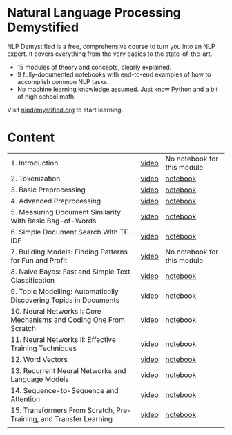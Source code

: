 # Natural Language Processing Demystified

NLP Demystified is a free, comprehensive course to turn you into an NLP expert. It covers everything from the very basics to the state-of-the-art.

- 15 modules of theory and concepts, clearly explained.
- 9 fully-documented notebooks with end-to-end examples of how to accomplish common NLP tasks.
- No machine learning knowledge assumed. Just know Python and a bit of high school math.

Visit [nlpdemystified.org](https://nlpdemystified.org) to start learning.

# Content

|                                                                    |                                                      |                                                                                                                                                                            |
| ------------------------------------------------------------------ | ---------------------------------------------------- | -------------------------------------------------------------------------------------------------------------------------------------------------------------------------- |
| 1. Introduction                                                    | [video](https://www.youtube.com/watch?v=diOXCK7I2wA) | No notebook for this module                                                                                                                                                |
| 2. Tokenization                                                    | [video](https://www.youtube.com/watch?v=LZFriJ85BfM) | [notebook](https://colab.research.google.com/github/futuremojo/nlp-demystified/blob/main/notebooks/nlpdemystified_preprocessing.ipynb)                                     |
| 3. Basic Preprocessing                                             | [video](https://www.youtube.com/watch?v=I173TmCTxpk) | [notebook](https://colab.research.google.com/github/futuremojo/nlp-demystified/blob/main/notebooks/nlpdemystified_preprocessing.ipynb#scrollTo=uUsfYCpVT4nI)               |
| 4. Advanced Preprocessing                                          | [video](https://www.youtube.com/watch?v=aeUE9AXO5Ss) | [notebook](https://colab.research.google.com/github/futuremojo/nlp-demystified/blob/main/notebooks/nlpdemystified_preprocessing.ipynb#scrollTo=o9HLYYUt1kOP)               |
| 5. Measuring Document Similarity With Basic Bag-of-Words           | [video](https://www.youtube.com/watch?v=QbPDjzk2oCA) | [notebook](https://colab.research.google.com/github/futuremojo/nlp-demystified/blob/main/notebooks/nlpdemystified_vectorization.ipynb)                                     |
| 6. Simple Document Search With TF-IDF                              | [video](https://www.youtube.com/watch?v=fIYSi41f1yg) | [notebook](https://colab.research.google.com/github/futuremojo/nlp-demystified/blob/main/notebooks/nlpdemystified_vectorization.ipynb#scrollTo=CnC_i4oH2ARW)               |
| 7. Building Models: Finding Patterns for Fun and Profit            | [video](https://www.youtube.com/watch?v=-2c7bMSEAl8) | No notebook for this module                                                                                                                                                |
| 8. Naive Bayes: Fast and Simple Text Classification                | [video](https://www.youtube.com/watch?v=FrWvpzoQBPQ) | [notebook](https://colab.research.google.com/github/futuremojo/nlp-demystified/blob/main/notebooks/nlpdemystified_classification_naive_bayes.ipynb)                        |
| 9. Topic Modelling: Automatically Discovering Topics in Documents  | [video](https://www.youtube.com/watch?v=9mNV4AwA9QI) | [notebook](https://colab.research.google.com/github/futuremojo/nlp-demystified/blob/main/notebooks/nlpdemystified_topic_modelling_lda.ipynb)                               |
| 10. Neural Networks I: Core Mechanisms and Coding One From Scratch | [video](https://www.youtube.com/watch?v=VS1mgwAS8EM) | [notebook](https://colab.research.google.com/github/futuremojo/nlp-demystified/blob/main/notebooks/nlpdemystified_neural_networks_foundations.ipynb)                       |
| 11. Neural Networks II: Effective Training Techniques              | [video](https://www.youtube.com/watch?v=Pytt93Q-b2I) | [notebook](https://colab.research.google.com/github/futuremojo/nlp-demystified/blob/main/notebooks/nlpdemystified_neural_networks_foundations.ipynb#scrollTo=08E-EoqxxnVn) |
| 12. Word Vectors                                                   | [video](https://www.youtube.com/watch?v=IebL0RQF5lg) | [notebook](https://colab.research.google.com/github/futuremojo/nlp-demystified/blob/main/notebooks/nlpdemystified_word_vectors.ipynb)                                      |
| 13. Recurrent Neural Networks and Language Models                  | [video](https://www.youtube.com/watch?v=y0FqGWbfkQw) | [notebook](https://colab.research.google.com/github/futuremojo/nlp-demystified/blob/main/notebooks/nlpdemystified_recurrent_neural_networks.ipynb)                         |
| 14. Sequence-to-Sequence and Attention                             | [video](https://www.youtube.com/watch?v=tvIzBouq6lk) | [notebook](https://colab.research.google.com/github/futuremojo/nlp-demystified/blob/main/notebooks/nlpdemystified_seq2seq_and_attention.ipynb)                             |
| 15. Transformers From Scratch, Pre-Training, and Transfer Learning | [video](https://www.youtube.com/watch?v=acxqoltilME) | [notebook](https://colab.research.google.com/github/futuremojo/nlp-demystified/blob/main/notebooks/nlpdemystified_transformers_and_pretraining.ipynb)                      |
|                                                                    |                                                      |                                                                                                                                                                            |
